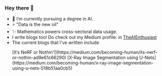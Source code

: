 ### Hey there 👋

<!-- - 🔭 Welcome to my GitHub! -->
- 🌱 I’m currently pursuing a degree in AI.
- ⚡ "Data is the new oil"
- ✨ Mathematics powers cross-sectoral data usage.
- I write blogs too! Do check out my Medium profile: in [TheAIEnthusiast](https://medium.com/@Prith_Sharma)
- The current blogs that I've written include
<ul>
  <item>[It’s NeRF or Nothin’!](https://medium.com/becoming-human/its-nerf-or-nothin-ad9e61c66290)</item>
  <item>[X-Ray Image Segmentation using U-Nets](https://medium.com/becoming-human/x-ray-image-segmentation-using-u-nets-518b51aa0cb5)</item>
</ul>
<!--
**PRITH-S07/PRITH-S07** is a ✨ _special_ ✨ repository because its `README.md` (this file) appears on your GitHub profile.

Here are some ideas to get you started:

- 🔭 I’m currently a student studyimg Computer Science.
- 🌱 I’m a Deep Learning and Machine Learning enthusiast who has worked on understanding an array of networks in deep learning.
- 📫 You could get in touch by sending me a mail to: reachp710@gmail.com
- ⚡ I strongly believe in the power of Deep Learning and the impact it can have.
- ✨ Also, I'm a math aficionado with a specific interest in the domains of Calculus and Statistics.
-->
